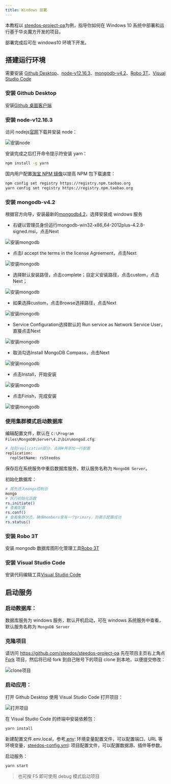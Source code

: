 ```yaml
---
title: Windows 部署
---
```


本教程以 [steedos-project-oa](https://github.com/steedos/steedos-project-oa)为例，指导你如何在 Windows 10 系统中部署和运行基于华炎魔方开发的项目。

部署完成后可在 windows10 环境下开发。

## 搭建运行环境

需要安装 [Github Desktop](https://desktop.github.com/)、[node-v12.16.3](https://nodejs.org/en/)、[mongodb-v4.2](https://docs.mongodb.com/manual/tutorial/install-mongodb-on-windows/)、[Robo 3T](https://robomongo.org/)、[Visual Studio Code](https://code.visualstudio.com/)

### 安装 Github Desktop

安装[Github 桌面客户端](https://desktop.github.com/)

### 安装 node-v12.16.3

访问 nodejs[官网](https://nodejs.org/en/)下载并安装 node：

![安装node](/assets/windows/安装node.png)

安装完成之后打开命令提示符安装 yarn：

```bash
npm install -g yarn
```

国内用户配置[淘宝 NPM 镜像](https://developer.aliyun.com/mirror/NPM)以提高 NPM 包下载速度：

```bash
npm config set registry https://registry.npm.taobao.org
yarn config set registry https://registry.npm.taobao.org
```

### 安装 mongodb-v4.2

根据官方向导，安装最新的[mongodb4.2](https://docs.mongodb.com/manual/tutorial/install-mongodb-on-windows/)，选择安装成 windows 服务

- 右键以管理员身份运行mongodb-win32-x86_64-2012plus-4.2.8-signed.msi，点击Next

![安装mongodb](/assets/windows/mongodb_1.jpeg)

- 点击I accept the terms in the license Agreement，点击Next

![安装mongodb](/assets/windows/mongodb_2.jpeg)

- 选择默认安装路径，点击complete；自定义安装路径，点击custom，点击Next；

![安装mongodb](/assets/windows/mongodb_3.jpeg)

- 如果选择custom，点击Browse选择路径，点击Next

![安装mongodb](/assets/windows/mongodb_4.jpeg)

- Service Configuration选择默认的 Run service as Network Service User，直接点击Next

![安装mongodb](/assets/windows/mongodb_5.jpeg)

- 取消勾选Install MongoDB Compass，点击Next

![安装mongodb](/assets/windows/mongodb_6.jpeg)

- 点击Install，开始安装

![安装mongodb](/assets/windows/mongodb_7.jpeg)

- 点击Finish，完成安装

![安装mongodb](/assets/windows/mongodb_8.jpeg)

### 使用集群模式启动数据库

编辑配置文件，默认在 `C:\Program Files\MongoDB\Server\4.2\bin\mongod.cfg`:

```bash
# 找到replication部分，去掉#并添加一行配置
replication:
  replSetName: rsSteedos
```

保存后在系统服务中重启数据库服务，默认服务名称为 `MongoDB Server`。

初始化数据库：

```bash
# 首先进入mongo控制台
mongo
# 执行初始化函数
rs.initiate()
# 查看配置
rs.conf()
# 查看集群状态，确保members里有一个primary，则表示配置成功
rs.status()
```

### 安装 Robo 3T

安装 mongodb 数据库图形化管理工具[Robo 3T](https://robomongo.org/)

### 安装 Visual Studio Code

安装代码编辑工具[Visual Studio Code](https://code.visualstudio.com/)

## 启动服务

### 启动数据库：

数据库服务为 windows 服务，默认开机启动，可在 windows 系统服务中查看，默认服务名称为 `MongoDB Server`

### 克隆项目

请访问 https://github.com/steedos/steedos-project-oa 先在项目主页右上角点 [Fork](https://help.github.com/en/github/getting-started-with-github/fork-a-repo) 项目，然后将已经 fork 到自己账号下的项目 clone 到本地，以便提交修改：

![clone项目](/assets/windows/clone项目.png)

### 启动应用：

打开 Github Desktop 使用 Visual Studio Code 打开项目：

![打开项目](/assets/windows/打开项目.png)

在 Visual Studio Code 的终端中安装依赖包：

```bash
yarn install
```

新建配置文件.env.local，参考[.env](env): 环境变量配置文件，可以配置端口、URL 等环境变量，[steedos-config.yml](steedos_config): 项目配置文件，可以配置数据源、插件等参数。

启动服务：

```bash
yarn start
```

> 也可按 F5 即可使用 debug 模式启动项目
